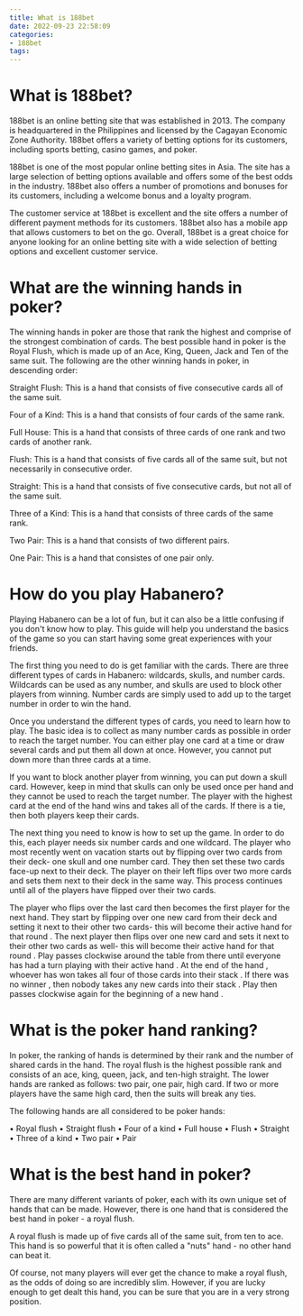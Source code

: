 ```yaml
---
title: What is 188bet
date: 2022-09-23 22:58:09
categories:
- 188bet
tags:
---
```



#  What is 188bet?

188bet is an online betting site that was established in 2013. The company is headquartered in the Philippines and licensed by the Cagayan Economic Zone Authority. 188bet offers a variety of betting options for its customers, including sports betting, casino games, and poker.

188bet is one of the most popular online betting sites in Asia. The site has a large selection of betting options available and offers some of the best odds in the industry. 188bet also offers a number of promotions and bonuses for its customers, including a welcome bonus and a loyalty program.

The customer service at 188bet is excellent and the site offers a number of different payment methods for its customers. 188bet also has a mobile app that allows customers to bet on the go. Overall, 188bet is a great choice for anyone looking for an online betting site with a wide selection of betting options and excellent customer service.

#  What are the winning hands in poker?

The winning hands in poker are those that rank the highest and comprise of the strongest combination of cards. The best possible hand in poker is the Royal Flush, which is made up of an Ace, King, Queen, Jack and Ten of the same suit. The following are the other winning hands in poker, in descending order:

Straight Flush: This is a hand that consists of five consecutive cards all of the same suit.

Four of a Kind: This is a hand that consists of four cards of the same rank.

Full House: This is a hand that consists of three cards of one rank and two cards of another rank.

Flush: This is a hand that consists of five cards all of the same suit, but not necessarily in consecutive order.

Straight: This is a hand that consists of five consecutive cards, but not all of the same suit.

Three of a Kind: This is a hand that consists of three cards of the same rank.

Two Pair: This is a hand that consists of two different pairs.

One Pair: This is a hand that consistes of one pair only.

#  How do you play Habanero?

Playing Habanero can be a lot of fun, but it can also be a little confusing if you don't know how to play. This guide will help you understand the basics of the game so you can start having some great experiences with your friends.

The first thing you need to do is get familiar with the cards. There are three different types of cards in Habanero: wildcards, skulls, and number cards. Wildcards can be used as any number, and skulls are used to block other players from winning. Number cards are simply used to add up to the target number in order to win the hand.

Once you understand the different types of cards, you need to learn how to play. The basic idea is to collect as many number cards as possible in order to reach the target number. You can either play one card at a time or draw several cards and put them all down at once. However, you cannot put down more than three cards at a time.

If you want to block another player from winning, you can put down a skull card. However, keep in mind that skulls can only be used once per hand and they cannot be used to reach the target number. The player with the highest card at the end of the hand wins and takes all of the cards. If there is a tie, then both players keep their cards.

The next thing you need to know is how to set up the game. In order to do this, each player needs six number cards and one wildcard. The player who most recently went on vacation starts out by flipping over two cards from their deck- one skull and one number card. They then set these two cards face-up next to their deck. The player on their left flips over two more cards and sets them next to their deck in the same way. This process continues until all of the players have flipped over their two cards.

The player who flips over the last card then becomes the first player for the next hand. They start by flipping over one new card from their deck and setting it next to their other two cards- this will become their active hand for that round . The next player then flips over one new card and sets it next to their other two cards as well- this will become their active hand for that round . Play passes clockwise around the table from there until everyone has had a turn playing with their active hand . At the end of the hand , whoever has won takes all four of those cards into their stack . If there was no winner , then nobody takes any new cards into their stack . Play then passes clockwise again for the beginning of a new hand .

#  What is the poker hand ranking?

In poker, the ranking of hands is determined by their rank and the number of shared cards in the hand. The royal flush is the highest possible rank and consists of an ace, king, queen, jack, and ten-high straight. The lower hands are ranked as follows: two pair, one pair, high card. If two or more players have the same high card, then the suits will break any ties.

The following hands are all considered to be poker hands:

• Royal flush
• Straight flush
• Four of a kind
• Full house
• Flush
• Straight
• Three of a kind
• Two pair
• Pair

#  What is the best hand in poker?

There are many different variants of poker, each with its own unique set of hands that can be made. However, there is one hand that is considered the best hand in poker - a royal flush.

A royal flush is made up of five cards all of the same suit, from ten to ace. This hand is so powerful that it is often called a "nuts" hand - no other hand can beat it.

Of course, not many players will ever get the chance to make a royal flush, as the odds of doing so are incredibly slim. However, if you are lucky enough to get dealt this hand, you can be sure that you are in a very strong position.